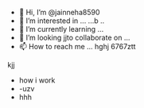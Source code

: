 - 👋 Hi, I’m @jainneha8590
- 👀 I’m interested in ...
...b
  ..
- 🌱 I’m currently learning ...
- 💞️ I’m looking jjto collaborate on ...
- 📫 How to reach me ...
hghj
6767ztt

kjj
- how i work
- -uzv
- hhh
<!---   hjj
jainneha8590/jainneha8590 is a ✨ special ✨ repository because its `README.md` (this file) appears on your GitHub profile.
You can click the Previe nw link to take a look at your changes.
--->
